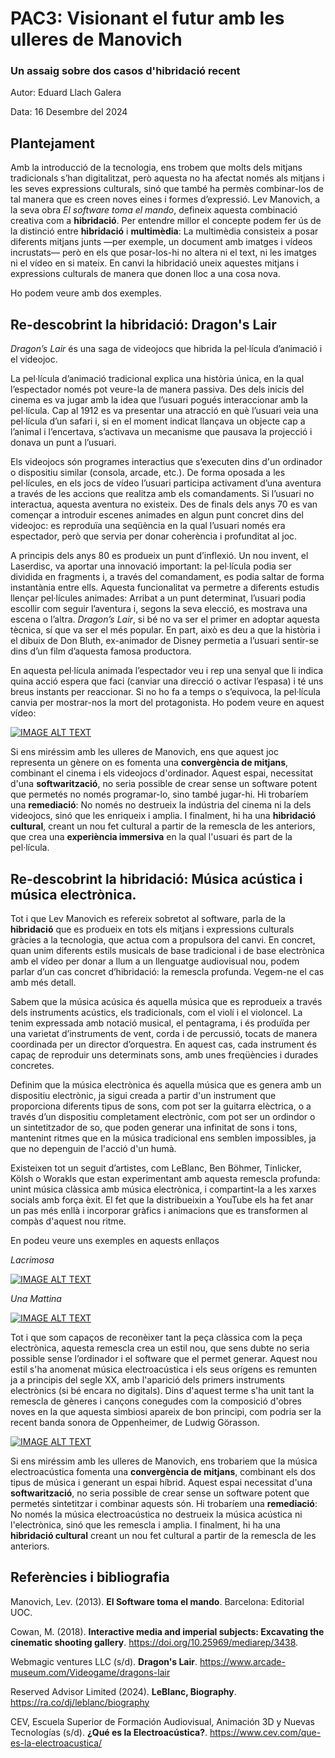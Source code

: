 # PAC3: Visionant el futur amb les ulleres de Manovich
### Un assaig sobre dos casos d'hibridació recent

Autor: Eduard Llach Galera

Data: 16 Desembre del 2024

## Plantejament

Amb la introducció de la tecnologia, ens trobem que molts dels mitjans tradicionals s’han digitalitzat, però aquesta no ha afectat només als mitjans i les seves expressions culturals, sinó que també ha permès combinar-los de tal manera que es creen noves eines i formes d’expressió. Lev Manovich, a la seva obra _El software toma el mando_, defineix aquesta combinació creativa com a **hibridació**. Per entendre millor el concepte podem fer ús de la distinció entre **hibridació** i **multimèdia**: La multimèdia consisteix a posar diferents mitjans junts —per exemple, un document amb imatges i vídeos incrustats— però en els que posar-los-hi no altera ni el text, ni les imatges ni el vídeo en si mateix. En canvi la hibridació uneix aquestes mitjans i expressions culturals de manera que donen lloc a una cosa nova.

Ho podem veure amb dos exemples. 

## Re-descobrint la hibridació: Dragon's Lair

_Dragon’s Lair_ és una saga de videojocs que hibrida la pel·lícula d’animació i el videojoc.

La pel·lícula d’animació tradicional explica una història única, en la qual l’espectador només pot veure-la de manera passiva. Des dels inicis del cinema es va jugar amb la idea que l’usuari pogués interaccionar amb la pel·lícula. Cap al 1912 es va presentar una atracció en què l’usuari veia una pel·lícula d’un safari i, si en el moment indicat llançava un objecte cap a l’animal i l’encertava, s’activava un mecanisme que pausava la projecció i donava un punt a l’usuari.

Els videojocs són programes interactius que s’executen dins d'un ordinador o dispositiu similar (consola, arcade, etc.). De forma oposada a les pel·lícules, en els jocs de vídeo l’usuari participa activament d’una aventura a través de les accions que realitza amb els comandaments. Si l’usuari no interactua, aquesta aventura no existeix. Des de finals dels anys 70 es van començar a introduir escenes animades en algun punt concret dins del videojoc: es reproduïa una seqüència en la qual l’usuari només era espectador, però que servia per donar coherència i profunditat al joc.

A principis dels anys 80 es produeix un punt d’inflexió. Un nou invent, el Laserdisc, va aportar una innovació important: la pel·lícula podia ser dividida en fragments i, a través del comandament, es podia saltar de forma instantània entre ells.
Aquesta funcionalitat va permetre a diferents estudis llençar pel·lícules animades: Arribat a un punt determinat, l’usuari podia escollir com seguir l’aventura i, segons la seva elecció, es mostrava una escena o l’altra. _Dragon’s Lair_, si bé no va ser el primer en adoptar aquesta tècnica, sí que va ser el més popular. En part, això es deu a que la història i el dibuix de Don Bluth, ex-animador de Disney permetia a l’usuari sentir-se dins d’un film d’aquesta famosa productora. 

En aquesta pel·lícula animada l’espectador veu i rep una senyal que li indica quina acció espera que faci (canviar una direcció o activar l’espasa) i té uns breus instants per reaccionar. Si no ho fa a temps o s’equivoca, la pel·lícula canvia per mostrar-nos la mort del protagonista. Ho podem veure en aquest vídeo:

[![IMAGE ALT TEXT](http://img.youtube.com/vi/0nEFWVXmHNQ/0.jpg)](http://www.youtube.com/watch?v=0nEFWVXmHNQ "Dragon's Lair II: Time Warp (1991) (4K Upscale)")

Si ens miréssim amb les ulleres de Manovich, ens que aquest joc representa un gènere on es fomenta una **convergència de mitjans**, combinant el cinema i els videojocs d'ordinador. Aquest espai, necessitat d'una **softwarització**, no seria possible de crear sense un software potent que permetés no només programar-lo, sino també jugar-hi. Hi trobaríem una **remediació**: No només no destrueix la indústria del cinema ni la dels videojocs, sinó que les enriqueix i amplia. I finalment, hi ha una **hibridació cultural**, creant un nou fet cultural a partir de la remescla de les anteriors, que crea una **experiència immersiva** en la qual l'usuari és part de la pel·lícula.

## Re-descobrint la hibridació: Música acústica i música electrònica.

Tot i que Lev Manovich es refereix sobretot al software, parla de la **hibridació** que es produeix en tots els mitjans i expressions culturals gràcies a la tecnologia, que actua com a propulsora del canvi. En concret, quan unim diferents estils musicals de base tradicional i de base electrònica amb el vídeo per donar a llum a un llenguatge audiovisual nou, podem parlar d’un cas concret d’hibridació: la remescla profunda. Vegem-ne el cas amb més detall.

Sabem que la música acúsica és aquella música que es reprodueix a través dels instruments acústics, els tradicionals, com el violí i el violoncel. La tenim expressada amb notació musical, el pentagrama, i és produïda per una varietat d’instruments de vent, corda i de percussió, tocats de manera coordinada per un director d’orquestra. En aquest cas, cada instrument és capaç de reproduir uns determinats sons, amb unes freqüències i durades concretes.

Definim que la música electrònica és aquella música que es genera amb un dispositiu electrònic, ja sigui creada a partir d'un instrument que proporciona diferents tipus de sons, com pot ser la guitarra elèctrica, o a través d’un dispositiu completament electrònic, com pot ser un ordindor o un sintetitzador de so, que poden generar una infinitat de sons i tons, mantenint ritmes que en la música tradicional ens semblen impossibles, ja que no depenguin de l'acció d'un humà.

Existeixen tot un seguit d’artistes, com LeBlanc, Ben Böhmer, Tinlicker, Kölsh o Worakls que estan experimentant amb aquesta remescla profunda: unint música clàssica amb música electrònica, i compartint-la a les xarxes socials amb força èxit. El fet que la distribueixin a YouTube els ha fet anar un pas més enllà i incorporar gràfics i animacions que es transformen al compàs d'aquest nou ritme.

En podeu veure uns exemples en aquests enllaços 

*Lacrimosa* 

[![IMAGE ALT TEXT](http://img.youtube.com/vi/sxgE8je65fU/0.jpg)](http://www.youtube.com/watch?v=sxgE8je65fU "Lacrimosa")

*Una Mattina*

[![IMAGE ALT TEXT](http://img.youtube.com/vi/BhJPcEmfM7M/0.jpg)](http://www.youtube.com/watch?v=BhJPcEmfM7M "Una Mattina")

Tot i que som capaços de reconèixer tant la peça clàssica com la peça electrònica, aquesta remescla crea un estil nou, que sens dubte no seria possible sense l’ordinador i el software que el permet generar. Aquest nou estil s'ha anomenat música electroacústica i els seus orígens es remunten ja a principis del segle XX, amb l'aparició dels primers instruments electrònics (si bé encara no digitals). Dins d'aquest terme s'ha unit tant la remescla de gèneres i cançons conegudes com la composició d'obres noves en la que aquesta simbiosi apareix de bon principi, com podria ser la recent banda sonora de Oppenheimer, de Ludwig Görasson.

[![IMAGE ALT TEXT](http://img.youtube.com/vi/4JZ-o3iAJv4/0.jpg)](http://www.youtube.com/watch?v=4JZ-o3iAJv4 "Can you hear the music")

Si ens miréssim amb les ulleres de Manovich, ens trobariem que la música electroacústica fomenta una **convergència de mitjans**, combinant els dos tipus de música i generant un espai híbrid. Aquest espai necessitat d'una **softwarització**, no seria possible de crear sense un software potent que permetés sintetitzar i combinar aquests són. Hi trobaríem una **remediació**: No només la música electroacústica no destrueix la música acústica ni l'electrònica, sinó que les remescla i amplia. I finalment, hi ha una **hibridació cultural** creant un nou fet cultural a partir de la remescla de les anteriors.


## Referències i bibliografia

Manovich, Lev. (2013). **El Software toma el mando**. Barcelona: Editorial UOC.  

Cowan, M. (2018). **Interactive media and imperial subjects: Excavating the cinematic shooting gallery**. https://doi.org/10.25969/mediarep/3438.

Webmagic ventures LLC (s/d). **Dragon's Lair**. https://www.arcade-museum.com/Videogame/dragons-lair

Reserved Advisor Limited (2024). **LeBlanc, Biography**. https://ra.co/dj/leblanc/biography

CEV, Escuela Superior de Formación Audiovisual, Animación 3D y Nuevas Tecnologías (s/d). **¿Qué es la Electroacústica?**. https://www.cev.com/que-es-la-electroacustica/
